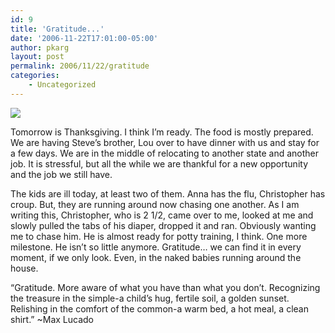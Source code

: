 ```yaml
---
id: 9
title: 'Gratitude...'
date: '2006-11-22T17:01:00-05:00'
author: pkarg
layout: post
permalink: 2006/11/22/gratitude
categories:
    - Uncategorized
---
```

![](http://garden.kargs.net/wp-content/uploads/2013/04/cropped-IMAG8993.jpg)

Tomorrow is Thanksgiving. I think I’m ready. The food is mostly prepared. We are having Steve’s brother, Lou over to have dinner with us and stay for a few days. We are in the middle of relocating to another state and another job. It is stressful, but all the while we are thankful for a new opportunity and the job we still have.

The kids are ill today, at least two of them. Anna has the flu, Christopher has croup. But, they are running around now chasing one another. As I am writing this, Christopher, who is 2 1/2, came over to me, looked at me and slowly pulled the tabs of his diaper, dropped it and ran. Obviously wanting me to chase him. He is almost ready for potty training, I think. One more milestone. He isn’t so little anymore. Gratitude… we can find it in every moment, if we only look. Even, in the naked babies running around the house.

“Gratitude. More aware of what you have than what you don’t. Recognizing the treasure in the simple-a child’s hug, fertile soil, a golden sunset. Relishing in the comfort of the common-a warm bed, a hot meal, a clean shirt.” ~Max Lucado

